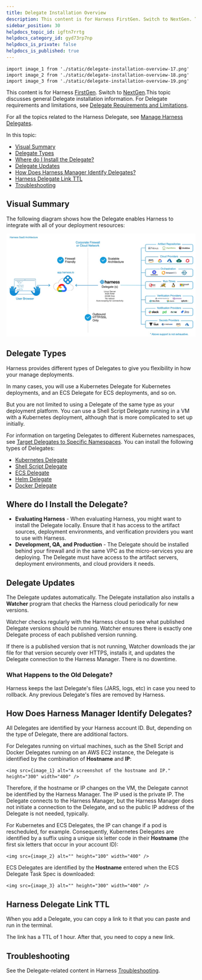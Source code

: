 ```yaml
---
title: Delegate Installation Overview
description: This content is for Harness FirstGen. Switch to NextGen. This topic discusses general Delegate installation information. For Delegate requirements and limitations, see Delegate Requirements and Limit…
sidebar_position: 30
helpdocs_topic_id: igftn7rrtg
helpdocs_category_id: gyd73rp7np
helpdocs_is_private: false
helpdocs_is_published: true
---
```


```mdx-code-block
import image_1 from './static/delegate-installation-overview-17.png'
import image_2 from './static/delegate-installation-overview-18.png'
import image_3 from './static/delegate-installation-overview-19.png'
```

This content is for Harness [FirstGen](../../../../getting-started/harness-first-gen-vs-harness-next-gen.md). Switch to [NextGen](https://docs.harness.io/article/re8kk0ex4k-delegate-installation-overview).This topic discusses general Delegate installation information. For Delegate requirements and limitations, see [Delegate Requirements and Limitations](delegate-requirements-and-limitations.md).

For all the topics related to the Harness Delegate, see [Manage Harness Delegates](https://docs.harness.io/category/manage-harness-delegates-firstgen).

In this topic:

* [Visual Summary](#visual-summary)
* [Delegate Types](#delegate-types)
* [Where do I Install the Delegate?](#where-do-i-install-the-delegate)
* [Delegate Updates](#delegate-updates)
* [How Does Harness Manager Identify Delegates?](#how-does-harness-manager-identify-delegates)
* [Harness Delegate Link TTL](#harness-delegate-link-ttl)
* [Troubleshooting](#troubleshooting)

## Visual Summary

The following diagram shows how the Delegate enables Harness to integrate with all of your deployment resources:

![](./static/delegate-installation-overview-16.png)


## Delegate Types

Harness provides different types of Delegates to give you flexibility in how your manage deployments.

In many cases, you will use a Kubernetes Delegate for Kubernetes deployments, and an ECS Delegate for ECS deployments, and so on.

But you are not limited to using a Delegate of the same type as your deployment platform. You can use a Shell Script Delegate running in a VM with a Kubernetes deployment, although that is more complicated to set up initially.

For information on targeting Delegates to different Kubernetes namespaces, see [Target Delegates to Specific Namespaces](enable-delegate-to-deploy-to-multiple-kubernetes-namespaces.md). You can install the following types of Delegates:

* [Kubernetes Delegate](install-kubernetes-delegate.md)
* [Shell Script Delegate](install-shellscript-delegate.md)
* [ECS Delegate](install-ecs-delegate.md)
* [Helm Delegate](using-the-helm-delegate.md)
* [Docker Delegate](install-docker-delegate.md)

## Where do I Install the Delegate?

* **Evaluating Harness** - When evaluating Harness, you might want to install the Delegate locally. Ensure that it has access to the artifact sources, deployment environments, and verification providers you want to use with Harness.
* **Development, QA, and Production** - The Delegate should be installed behind your firewall and in the same VPC as the micro-services you are deploying. The Delegate must have access to the artifact servers, deployment environments, and cloud providers it needs.

## Delegate Updates

The Delegate updates automatically. The Delegate installation also installs a **Watcher** program that checks the Harness cloud periodically for new versions.

Watcher checks regularly with the Harness cloud to see what published Delegate versions should be running. Watcher ensures there is exactly one Delegate process of each published version running.

If there is a published version that is not running, Watcher downloads the jar file for that version securely over HTTPS, installs it, and updates the Delegate connection to the Harness Manager. There is no downtime.

### What Happens to the Old Delegate?

Harness keeps the last Delegate's files (JARS, logs, etc) in case you need to rollback. Any previous Delegate's files are removed by Harness.

## How Does Harness Manager Identify Delegates?

All Delegates are identified by your Harness account ID. But, depending on the type of Delegate, there are additional factors.

For Delegates running on virtual machines, such as the Shell Script and Docker Delegates running on an AWS EC2 instance, the Delegate is identified by the combination of **Hostname** and **IP**:

```mdx-code-block
<img src={image_1} alt="A screenshot of the hostname and IP." height="300" width="400" />
```


Therefore, if the hostname or IP changes on the VM, the Delegate cannot be identified by the Harness Manager. The IP used is the private IP. The Delegate connects to the Harness Manager, but the Harness Manager does not initiate a connection to the Delegate, and so the public IP address of the Delegate is not needed, typically.

For Kubernetes and ECS Delegates, the IP can change if a pod is rescheduled, for example. Consequently, Kubernetes Delegates are identified by a suffix using a unique six letter code in their **Hostname** (the first six letters that occur in your account ID):

```mdx-code-block
<img src={image_2} alt="" height="100" width="400" />
```

ECS Delegates are identified by the **Hostname** entered when the ECS Delegate Task Spec is downloaded:

```mdx-code-block
<img src={image_3} alt="" height="300" width="400" />
```


## Harness Delegate Link TTL

When you add a Delegate, you can copy a link to it that you can paste and run in the terminal.

The link has a TTL of 1 hour. After that, you need to copy a new link.

## Troubleshooting

See the Delegate-related content in Harness [Troubleshooting](../../../firstgen-troubleshooting/troubleshooting-harness.md).

